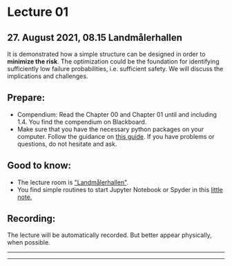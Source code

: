 # Lecture 01
## 27. August 2021, 08.15 Landmålerhallen
It is demonstrated how a simple structure can be designed in order to __minimize the risk__. The optimization could be the foundation for identifying sufficiently low failure probabilities, i.e. sufficient safety. We will discuss the implications and challenges. 

## Prepare:
* Compendium: Read the Chapter 00 and Chapter 01 until and including 1.4. You find the compendium on Blackboard.
* Make sure that you have the necessary python packages on your computer. Follow the guidance on [this guide](GetStartedPython). If you have problems or questions, do not hesitate and ask. 

## Good to know:
* The lecture room is ["Landmålerhallen"](https://use.mazemap.com/#v=1&config=ntnu&zlevel=0.5&center=10.405957,63.414996&zoom=18&sharepoitype=poi&sharepoi=73163&campusid=1). 
* You find simple routines to start Jupyter Notebook or Spyder in this [little note.](CheatSheet) 

## Recording:
The lecture will be automatically recorded. But better appear physically, when possible.

---
---

